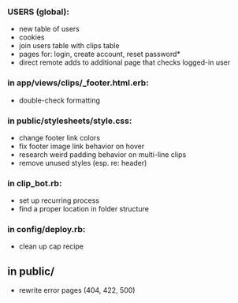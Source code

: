 ### USERS (global):
- new table of users
- cookies
- join users table with clips table
- pages for: login, create account, reset password*
- direct remote adds to additional page that checks logged-in user

### in app/views/clips/\_footer.html.erb:
- double-check formatting

### in public/stylesheets/style.css:
- change footer link colors
- fix footer image link behavior on hover
- research weird padding behavior on multi-line clips
- remove unused styles (esp. re: header)

### in clip\_bot.rb:
- set up recurring process
- find a proper location in folder structure

### in config/deploy.rb:
- clean up cap recipe

## in public/
- rewrite error pages (404, 422, 500)